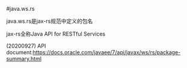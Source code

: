#java.ws.rs

java.ws.rs是jax-rs规范中定义的包名

jax-rs全称Java API for RESTful Services

(20200927) API document:https://docs.oracle.com/javaee/7/api/javax/ws/rs/package-summary.html



